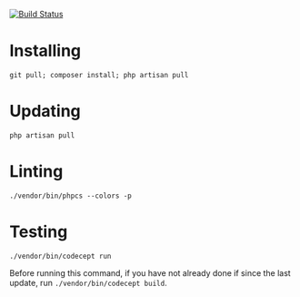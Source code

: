 [![Build Status](https://api.shippable.com/projects/54a71363d46935d5fbc15ac1/badge?branchName=laravel5)](https://app.shippable.com/projects/54a71363d46935d5fbc15ac1/builds/latest)

# Installing

`git pull; composer install; php artisan pull`

# Updating

`php artisan pull`

# Linting

`./vendor/bin/phpcs --colors -p`

# Testing

`./vendor/bin/codecept run`

Before running this command, if you have not already done if since the last update, run `./vendor/bin/codecept build`.
